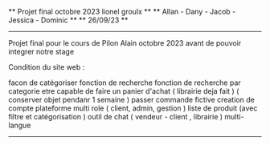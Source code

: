 ** Projet final octobre 2023 lionel groulx **
** Allan - Dany - Jacob - Jessica - Dominic **
** 26/09/23 **

**************************************************************************************************************

Projet final pour le cours de Pilon Alain octobre 2023 avant de pouvoir integrer notre stage 

Condition du site web : 

facon de catégoriser
fonction de recherche
fonction de recherche par categorie
etre capable de faire un panier d'achat ( librairie deja fait ) ( conserver objet pendanr 1 semaine )
passer commande fictive
creation de compte
plateforme multi role ( client, admin, gestion )
liste de produit (avec filtre et catégorisation )
outil de chat ( vendeur - client , librairie )
multi-langue

**************************************************************************************************************